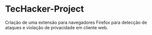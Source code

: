 # TecHacker-Project
Criação de uma extensão para navegadores Firefox para detecção de ataques e violação de privacidade em cliente web.
